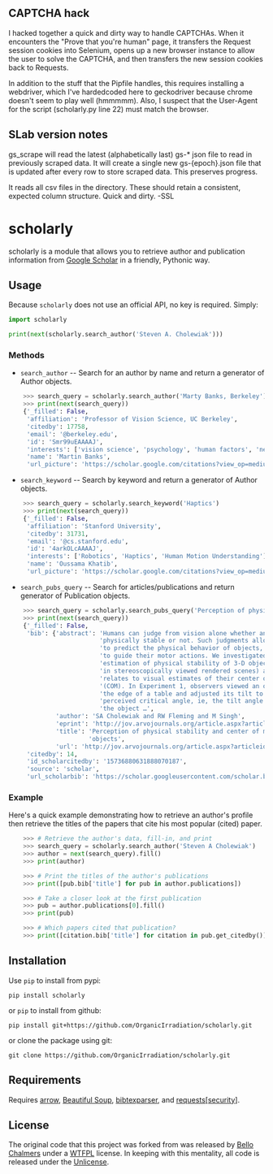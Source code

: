 ## CAPTCHA hack
I hacked together a quick and dirty way to handle CAPTCHAs. When it encounters the "Prove that you're human" page, it transfers the Request session cookies into Selenium, opens up a new browser instance to allow the user to solve the CAPTCHA, and then transfers the new session cookies back to Requests. 

In addition to the stuff that the Pipfile handles, this requires installing a webdriver, which I've hardedcoded here to geckodriver because chrome doesn't seem to play well (hmmmmm). Also, I suspect that the User-Agent for the script (scholarly.py line 22) must match the browser.

## SLab version notes
gs_scrape will read the latest (alphabetically last) gs-* json file to read in previously scraped data. It will create a single new gs-{epoch}.json file that is updated after every row to store scraped data. This preserves progress.

It reads all csv files in the directory. These should retain a consistent, expected column structure. Quick and dirty. -SSL

# scholarly
scholarly is a module that allows you to retrieve author and publication information from [Google Scholar](https://scholar.google.com) in a friendly, Pythonic way.


## Usage
Because `scholarly` does not use an official API, no key is required. Simply:

```python
import scholarly

print(next(scholarly.search_author('Steven A. Cholewiak')))
```

### Methods
* `search_author` -- Search for an author by name and return a generator of Author objects.

```python
    >>> search_query = scholarly.search_author('Marty Banks, Berkeley')
    >>> print(next(search_query))
    {'_filled': False,
     'affiliation': 'Professor of Vision Science, UC Berkeley',
     'citedby': 17758,
     'email': '@berkeley.edu',
     'id': 'Smr99uEAAAAJ',
     'interests': ['vision science', 'psychology', 'human factors', 'neuroscience'],
     'name': 'Martin Banks',
     'url_picture': 'https://scholar.google.com/citations?view_op=medium_photo&user=Smr99uEAAAAJ'}
```

* `search_keyword` -- Search by keyword and return a generator of Author objects.

```python
    >>> search_query = scholarly.search_keyword('Haptics')
    >>> print(next(search_query))
    {'_filled': False,
     'affiliation': 'Stanford University',
     'citedby': 31731,
     'email': '@cs.stanford.edu',
     'id': '4arkOLcAAAAJ',
     'interests': ['Robotics', 'Haptics', 'Human Motion Understanding'],
     'name': 'Oussama Khatib',
     'url_picture': 'https://scholar.google.com/citations?view_op=medium_photo&user=4arkOLcAAAAJ'}
```

* `search_pubs_query` -- Search for articles/publications and return generator of Publication objects.

```python
    >>> search_query = scholarly.search_pubs_query('Perception of physical stability and center of mass of 3D objects')
    >>> print(next(search_query))
    {'_filled': False,
     'bib': {'abstract': 'Humans can judge from vision alone whether an object is '
                         'physically stable or not. Such judgments allow observers '
                         'to predict the physical behavior of objects, and hence '
                         'to guide their motor actions. We investigated the visual '
                         'estimation of physical stability of 3-D objects (shown '
                         'in stereoscopically viewed rendered scenes) and how it '
                         'relates to visual estimates of their center of mass '
                         '(COM). In Experiment 1, observers viewed an object near '
                         'the edge of a table and adjusted its tilt to the '
                         'perceived critical angle, ie, the tilt angle at which '
                         'the object …',
             'author': 'SA Cholewiak and RW Fleming and M Singh',
             'eprint': 'http://jov.arvojournals.org/article.aspx?articleid=2213254',
             'title': 'Perception of physical stability and center of mass of 3-D '
                      'objects',
             'url': 'http://jov.arvojournals.org/article.aspx?articleid=2213254'},
     'citedby': 14,
     'id_scholarcitedby': '15736880631888070187',
     'source': 'scholar',
     'url_scholarbib': 'https://scholar.googleusercontent.com/scholar.bib?q=info:K8ZpoI6hZNoJ:scholar.google.com/&output=citation&scisig=AAGBfm0AAAAAXGSbUf67ybEFA3NEyJzRusXRbR441api&scisf=4&ct=citation&cd=0&hl=en'}

```


### Example
Here's a quick example demonstrating how to retrieve an author's profile then retrieve the titles of the papers that cite his most popular (cited) paper.

```python
    >>> # Retrieve the author's data, fill-in, and print
    >>> search_query = scholarly.search_author('Steven A Cholewiak')
    >>> author = next(search_query).fill()
    >>> print(author)

    >>> # Print the titles of the author's publications
    >>> print([pub.bib['title'] for pub in author.publications])

    >>> # Take a closer look at the first publication
    >>> pub = author.publications[0].fill()
    >>> print(pub)

    >>> # Which papers cited that publication?
    >>> print([citation.bib['title'] for citation in pub.get_citedby()])
```


## Installation
Use `pip` to install from pypi:

    pip install scholarly

or `pip` to install from github:

    pip install git+https://github.com/OrganicIrradiation/scholarly.git

or clone the package using git:

    git clone https://github.com/OrganicIrradiation/scholarly.git


## Requirements
Requires [arrow](http://crsmithdev.com/arrow/), [Beautiful Soup](https://pypi.python.org/pypi/beautifulsoup4/), [bibtexparser](https://pypi.python.org/pypi/bibtexparser/), and [requests[security]](https://pypi.python.org/pypi/requests/).


## License
The original code that this project was forked from was released by [Bello Chalmers](https://github.com/lbello/chalmers-web) under a [WTFPL](http://www.wtfpl.net/) license. In keeping with this mentality, all code is released under the [Unlicense](http://unlicense.org/).
